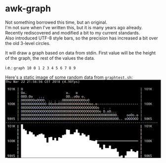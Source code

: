 # awk-graph

Not something borrowed this time, but an original.<br>
I'm not sure when I've written this, but it is many years ago already.
Recently rediscovered and modified a bit to my current standards.<br>
Also introduced UTF-8 style bars, so the precision has increased a bit over the old 3-level circles.<br>

It will draw a graph based on data from stdin. First value will be the height of the graph, the rest of the values the data.<br>

i.e.: <code>graph 10 0 1 2 3 4 5 6 7 8 9</code><br>

Here's a static image of some random data from <code>graphtest.sh</code>:<br>
![graph image](/graph.png)
